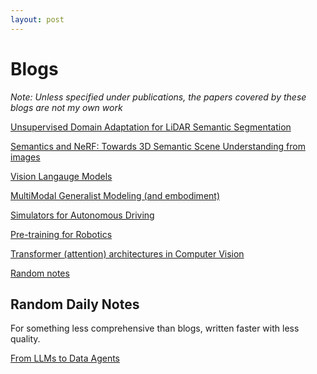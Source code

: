 ```yaml
---
layout: post
---
```


# Blogs

*Note: Unless specified under publications, the papers covered by these blogs are not my own work*

<a href="/blogs/DA">Unsupervised Domain Adaptation for LiDAR Semantic Segmentation</a>

<a href="/blogs/sem_nf">Semantics and NeRF: Towards 3D Semantic Scene Understanding from images</a>

<a href="/blogs/CLIP">Vision Langauge Models</a>

<!-- <a href="/blogs/mask2former">Mask2Former</a> -->

<a href="/blogs/mm_reasoning">MultiModal Generalist Modeling (and embodiment)</a>

<!-- <a href="/blogs/offroad">Offroad autonomy</a> -->

<a href="/blogs/autosim">Simulators for Autonomous Driving</a>

<a href="/blogs/pre_robot">Pre-training for Robotics</a>

<a href="/blogs/vit">Transformer (attention) architectures in Computer Vision</a>

<a href="/blogs/random">Random notes</a>


## Random Daily Notes
For something less comprehensive than blogs, written faster with less quality.

<a href="/blogs/daily/agents">From LLMs to Data Agents</a>
